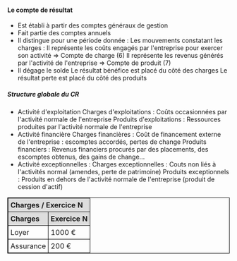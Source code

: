 #### Le compte de résultat
- Est établi à partir des comptes généraux de gestion
- Fait partie des comptes annuels
- Il distingue pour une période donnée :
	Les mouvements constatant les charges : Il représente les coûts engagés par l'entreprise pour exercer son activité => Compte de charge (6)
	Il représente les revenus générés par l'activité de l'entreprise => Compte de produit (7)
- Il dégage le solde
	Le résultat bénéfice est placé du côté des charges
	Le résultat perte est placé du côté des produits
	
##### Structure globale du CR
- Activité d'exploitation
	Charges d'exploitations : Coûts occasionnées par l'activité normale de l'entreprise
	Produits d'exploitations : Ressources produites par l'activité normale de l'entreprise
- Activité financière 
	Charges financières : Coût de financement externe de l'entreprise : escomptes accordés, pertes de change
	Produits financiers : Revenus financiers procurés par des placements, des escomptes obtenus, des gains de change...
- Activité exceptionnelles :
	Charges exceptionnelles : Couts non liés à l'activités normal (amendes, perte de patrimoine)
	Produits exceptionnels : Produits en dehors de l'activité normale de l'entreprise (produit de cession d'actif)

<html>
  <head>
    <meta charset="UTF-8">
    <title>Tableau Charges/Exercice N</title>
    <style>
      table, th, td {
        border: 1px solid black;
        border-collapse: collapse;
      }
      th, td {
        padding: 5px;
        text-align: left;
      }
      th {
        background-color: #ddd;
      }
    </style>
  </head>
  <body>
    <table>
      <tr>
        <th colspan="2">Charges / Exercice N</th>
      </tr>
      <tr>
        <th>Charges</th>
        <th>Exercice N</th>
      </tr>
      <tr>
        <td>Loyer</td>
        <td>1000 €</td>
      </tr>
      <tr>
        <td>Assurance</td>
        <td>200 €</td>
      </tr>
    </table>
  </body>
</html>

